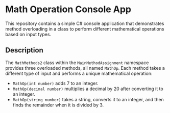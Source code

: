 # Math Operation Console App

This repository contains a simple C# console application that demonstrates method overloading in a class to perform different mathematical operations based on input types.

## Description

The `MathMethods2` class within the `MainMethodAssignment` namespace provides three overloaded methods, all named `MathOp`. Each method takes a different type of input and performs a unique mathematical operation:

- `MathOp(int number)` adds 7 to an integer.
- `MathOp(decimal number)` multiplies a decimal by 20 after converting it to an integer.
- `MathOp(string number)` takes a string, converts it to an integer, and then finds the remainder when it is divided by 3.
